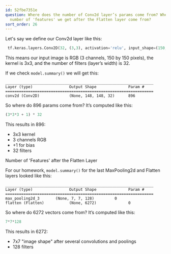 ```yaml
---
id: 52fbe7351e
question: Where does the number of Conv2d layer’s params come from? Where does the
  number of 'features' we get after the Flatten layer come from?
sort_order: 26
---
```


Let's say we define our Conv2d layer like this:

```python
 tf.keras.layers.Conv2D(32, (3,3), activation='relu', input_shape=(150, 150, 3))
```

This means our input image is RGB (3 channels, 150 by 150 pixels), the kernel is 3x3, and the number of filters (layer’s width) is 32.

If we check `model.summary()` we will get this:

```
_________________________________________________________________
Layer (type)                Output Shape              Param #
=================================================================
conv2d (Conv2D)             (None, 148, 148, 32)      896
```

So where do 896 params come from? It’s computed like this:

```python
(3*3*3 + 1) * 32
```

This results in 896:

- 3x3 kernel
- 3 channels RGB
- +1 for bias
- 32 filters


Number of 'Features' after the Flatten Layer

For our homework, `model.summary()` for the last MaxPooling2d and Flatten layers looked like this:

```
_________________________________________________________________
Layer (type)                Output Shape              Param #
=================================================================
max_pooling2d_3       (None, 7, 7, 128)         0
flatten (Flatten)           (None, 6272)              0
```

So where do 6272 vectors come from? It’s computed like this:

```python
7*7*128
```

This results in 6272:

- 7x7 "image shape" after several convolutions and poolings
- 128 filters

